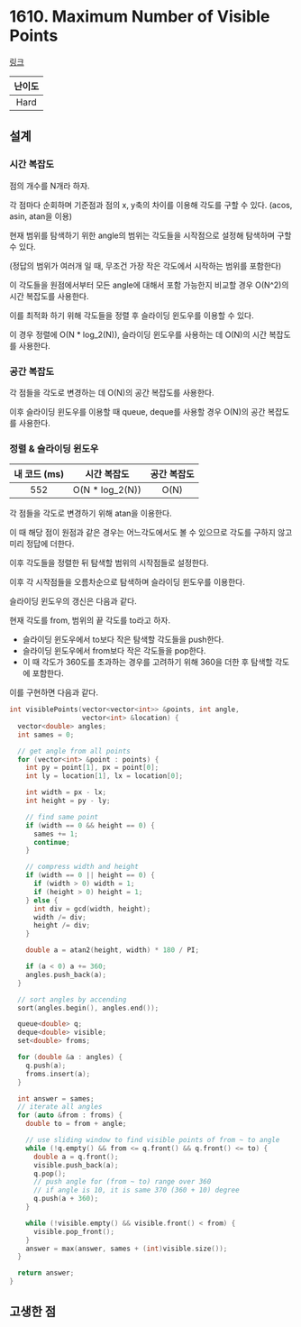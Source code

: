 # 1610. Maximum Number of Visible Points

[링크](https://leetcode.com/problems/maximum-number-of-visible-points/)

| 난이도 |
| :----: |
|  Hard  |

## 설계

### 시간 복잡도

점의 개수를 N개라 하자.

각 점마다 순회하며 기준점과 점의 x, y축의 차이를 이용해 각도를 구할 수 있다. (acos, asin, atan을 이용)

현재 범위를 탐색하기 위한 angle의 범위는 각도들을 시작점으로 설정해 탐색하며 구할 수 있다.

(정답의 범위가 여러개 일 때, 무조건 가장 작은 각도에서 시작하는 범위를 포함한다)

이 각도들을 원점에서부터 모든 angle에 대해서 포함 가능한지 비교할 경우 O(N^2)의 시간 복잡도를 사용한다.

이를 최적화 하기 위해 각도들을 정렬 후 슬라이딩 윈도우를 이용할 수 있다.

이 경우 정렬에 O(N \* log_2(N)), 슬라이딩 윈도우를 사용하는 데 O(N)의 시간 복잡도를 사용한다.

### 공간 복잡도

각 점들을 각도로 변경하는 데 O(N)의 공간 복잡도를 사용한다.

이후 슬라이딩 윈도우를 이용할 때 queue, deque를 사용할 경우 O(N)의 공간 복잡도를 사용한다.

### 정렬 & 슬라이딩 윈도우

| 내 코드 (ms) |   시간 복잡도    | 공간 복잡도 |
| :----------: | :--------------: | :---------: |
|     552      | O(N \* log_2(N)) |    O(N)     |

각 점들을 각도로 변경하기 위해 atan을 이용한다.

이 때 해당 점이 원점과 같은 경우는 어느각도에서도 볼 수 있으므로 각도를 구하지 않고 미리 정답에 더한다.

이후 각도들을 정렬한 뒤 탐색할 범위의 시작점들로 설정한다.

이후 각 시작점들을 오름차순으로 탐색하며 슬라이딩 윈도우를 이용한다.

슬라이딩 윈도우의 갱신은 다음과 같다.

현재 각도를 from, 범위의 끝 각도를 to라고 하자.

- 슬라이딩 윈도우에서 to보다 작은 탐색할 각도들을 push한다.
- 슬라이딩 윈도우에서 from보다 작은 각도들을 pop한다.
- 이 때 각도가 360도를 초과하는 경우를 고려하기 위해 360을 더한 후 탐색할 각도에 포함한다.

이를 구현하면 다음과 같다.

```cpp
int visiblePoints(vector<vector<int>> &points, int angle,
                  vector<int> &location) {
  vector<double> angles;
  int sames = 0;

  // get angle from all points
  for (vector<int> &point : points) {
    int py = point[1], px = point[0];
    int ly = location[1], lx = location[0];

    int width = px - lx;
    int height = py - ly;

    // find same point
    if (width == 0 && height == 0) {
      sames += 1;
      continue;
    }

    // compress width and height
    if (width == 0 || height == 0) {
      if (width > 0) width = 1;
      if (height > 0) height = 1;
    } else {
      int div = gcd(width, height);
      width /= div;
      height /= div;
    }

    double a = atan2(height, width) * 180 / PI;

    if (a < 0) a += 360;
    angles.push_back(a);
  }

  // sort angles by accending
  sort(angles.begin(), angles.end());

  queue<double> q;
  deque<double> visible;
  set<double> froms;

  for (double &a : angles) {
    q.push(a);
    froms.insert(a);
  }

  int answer = sames;
  // iterate all angles
  for (auto &from : froms) {
    double to = from + angle;

    // use sliding window to find visible points of from ~ to angle
    while (!q.empty() && from <= q.front() && q.front() <= to) {
      double a = q.front();
      visible.push_back(a);
      q.pop();
      // push angle for (from ~ to) range over 360
      // if angle is 10, it is same 370 (360 + 10) degree
      q.push(a + 360);
    }

    while (!visible.empty() && visible.front() < from) {
      visible.pop_front();
    }
    answer = max(answer, sames + (int)visible.size());
  }

  return answer;
}
```

## 고생한 점
